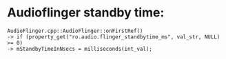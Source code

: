 # Audioflinger standby time:

    AudioFlinger.cpp::AudioFlinger::onFirstRef()
    -> if (property_get("ro.audio.flinger_standbytime_ms", val_str, NULL) >= 0)
    -> mStandbyTimeInNsecs = milliseconds(int_val);
